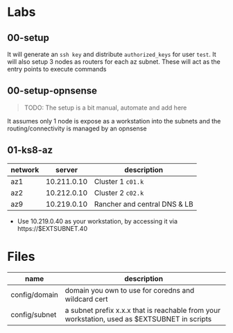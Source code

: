 # Labs

## 00-setup

It will generate an `ssh key` and distribute `authorized_keys` for user `test`. It will also setup 3 nodes as routers for each az subnet. These will act as the entry points to execute commands

## 00-setup-opnsense

> TODO: The setup is a bit manual, automate and add here

It assumes only 1 node is expose as a workstation into the subnets and the routing/connectivity is managed  by an opnsense

## 01-ks8-az

|network|server|description|
|-|-|-|
|az1|10.211.0.10|Cluster 1 `c01.k`|
|az2|10.212.0.10|Cluster 2 `c02.k`|
|az9|10.219.0.10|Rancher and central DNS & LB|

- Use 10.219.0.40 as your workstation, by accessing it via https://$EXTSUBNET.40

# Files

|name|description|
|-|-|
|config/domain|domain you own to use for coredns and wildcard cert|
|config/subnet|a subnet prefix x.x.x that is reachable from your workstation, used as $EXTSUBNET in scripts|